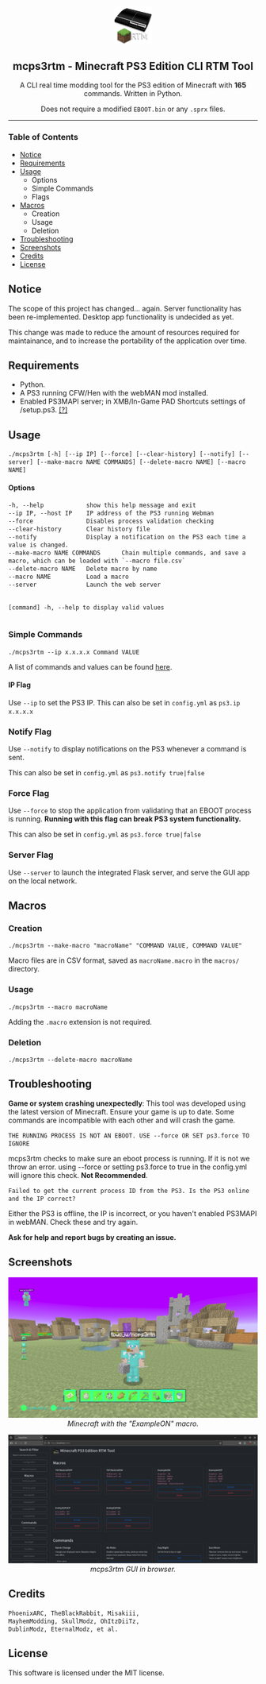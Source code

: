 <p align="center">
    <img width="15%" src="assets/logo512.png">
</p>
<h2 align="center">mcps3rtm - Minecraft PS3 Edition CLI RTM Tool</h2>
<p align="center">A CLI real time modding tool for the PS3 edition of Minecraft with <b>165</b> commands. Written in Python.</p>
<p align="center">Does not require a modified <code>EBOOT.bin</code> or any <code>.sprx</code> files.</p>
<hr>
<h3>Table of Contents</h3>
<ul>
    <li><a href='#notice'>Notice</li></a>
    <li><a href='#requirements'>Requirements</li></a>
    <li><a href='#usage'>Usage</a>
        <ul>
            <li>Options</li>
            <li>Simple Commands</li>
            <li>Flags</li>
        </ul>
    </li>
    <li><a href='#macros'>Macros</a>
        <ul>
            <li>Creation</li>
            <li>Usage</li>
            <li>Deletion</li>
        </ul>
    </li>
    <li><a href='#troubleshooting'>Troubleshooting</li></a>
    <li><a href='#screenshots'>Screenshots</li></a>
    <li><a href='#credits'>Credits</li></a>
    <li><a href='#license'>License</li></a>
</ul>
<h2>Notice</h2>

<p>The scope of this project has changed... again. Server functionality has been re-implemented. Desktop app functionality is undecided as yet.

This change was made to reduce the amount of resources required for maintainance, and to increase the portability of the application over time.</p>
<h2>Requirements</h2>
<ul>
<li>Python.</li>
<li>A PS3 running CFW/Hen with the webMAN mod installed.</li>
<li>Enabled PS3MAPI server; in XMB/In-Game PAD Shortcuts settings of /setup.ps3. <a href='https://github.com/aldostools/webMAN-MOD/wiki/Web-Commands#ps3mapi-server-commands'>[?]</a>
</ul>

<h2>Usage</h2>
<pre><code>./mcps3rtm [-h] [--ip IP] [--force] [--clear-history] [--notify] [--server] [--make-macro NAME COMMANDS] [--delete-macro NAME] [--macro NAME]
</code></pre>

<h4>Options</h4>
<pre><code>-h, --help            show this help message and exit
--ip IP, --host IP    IP address of the PS3 running Webman
--force               Disables process validation checking
--clear-history       Clear history file
--notify              Display a notification on the PS3 each time a value is changed.
--make-macro NAME COMMANDS      Chain multiple commands, and save a macro, which can be loaded with `--macro file.csv`
--delete-macro NAME   Delete macro by name
--macro NAME          Load a macro 
--server              Launch the web server

[command] -h, --help to display valid values</code></pre>
<h3>Simple Commands</h3>
<pre><code>./mcps3rtm --ip x.x.x.x Command VALUE</code></pre>
<p>A list of commands and values can be found <a href='OFFSETS.md'>here</a>.
<h4>IP Flag</h4>
<p>Use <code>--ip</code> to set the PS3 IP. This can also be set in <code>config.yml</code> as <code>ps3.ip x.x.x.x</code></p>

<h3>Notify Flag</h3>
<p>Use <code>--notify</code> to display notifications on the PS3 whenever a command is sent.</p>
<p>This can also be set in <code>config.yml</code> as <code>ps3.notify true|false</code></p>

<h3>Force Flag</h3>
<p>Use <code>--force</code> to stop the application from validating that an EBOOT process is running.  
<b>Running with this flag can break PS3 system functionality.</b></p> 
<p>This can also be set in <code>config.yml</code> as <code>ps3.force true|false</code></p>

<h3>Server Flag</h3>
<p>Use <code>--server</code> to launch the integrated Flask server, and serve the GUI app on the local network.

<h2>Macros</h2>

<h3>Creation</h3>
<pre><code>./mcps3rtm --make-macro "macroName" "COMMAND VALUE, COMMAND VALUE"</code></pre>
<p>Macro files are in CSV format, saved as <code>macroName.macro</code> in the <code>macros/</code> directory.</p>

<h3>Usage</h3>

<pre><code>./mcps3rtm --macro macroName</code></pre>
<p>Adding the <code>.macro</code> extension is not required.</p>

<h3>Deletion</h3>

<pre><code>./mcps3rtm --delete-macro macroName</code></pre>

<h2>Troubleshooting</h2>
<p><b>Game or system crashing unexpectedly</b>: This tool was developed using the latest version of Minecraft. Ensure your game is up to date. Some commands are incompatible with each other and will crash the game.</p>

<pre><code>THE RUNNING PROCESS IS NOT AN EBOOT. USE --force OR SET ps3.force TO IGNORE</code></pre>

<p>mcps3rtm checks to make sure an eboot process is running. If it is not we throw an error. using --force or setting ps3.force to true in the config.yml will ignore this check. <b>Not Recommended</b>.</p>

<pre><code>Failed to get the current process ID from the PS3. Is the PS3 online and the IP correct?</code></pre>
<p>Either the PS3 is offline, the IP is incorrect, or you haven't enabled PS3MAPI in webMAN. Check these and try again.</p>

<b>Ask for help and report bugs by creating an issue.</b>
<h2>Screenshots</h2>
<p align="center">
<img src="assets/example.png">
<i>Minecraft with the "ExampleON" macro.</i>
</p>
<p align="center">
<img src="assets/browser.png">
<i>mcps3rtm GUI in browser.</i>
</p>
<h2>Credits</h2>
<pre><code>PhoenixARC, TheBlackRabbit, Misakiii, 
MayhemModding, SkullModz, OhItzDiiTz, 
DublinModz, EternalModz, et al.</code></pre>

<h2>License</h3>
<p>This software is licensed under the MIT license.</p>
